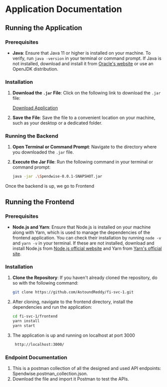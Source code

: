 # Application Documentation

## Running the Application

### Prerequisites
- **Java**: Ensure that Java 11 or higher is installed on your machine. To verify, run `java -version` in your terminal or command prompt. If Java is not installed, download and install it from [Oracle's website](https://www.oracle.com/java/technologies/javase-jdk11-downloads.html) or use an OpenJDK distribution.

### Installation
1. **Download the `.jar` File**: Click on the following link to download the `.jar` file:

   [Download Application](https://iitkgpacin-my.sharepoint.com/:u:/g/personal/aryachandanreddy_iitkgp_ac_in/EZtOLKVtgzhAptdX-Wl2BEUBV62GXBX3GOC4pHp04UWuZA?e=tK2tba)

2. **Save the File**: Save the file to a convenient location on your machine, such as your desktop or a dedicated folder.

### Running the Backend
1. **Open Terminal or Command Prompt**: Navigate to the directory where you downloaded the `.jar` file.

2. **Execute the Jar File**: Run the following command in your terminal or command prompt:
   ```bash
   java -jar .\Spendwise-0.0.1-SNAPSHOT.jar

Once the backend is up, we go to Frontend

## Running the Frontend

### Prerequisites
- **Node.js and Yarn**: Ensure that Node.js is installed on your machine along with Yarn, which is used to manage the dependencies of the frontend application. You can check their installation by running `node -v` and `yarn -v` in your terminal. If these are not installed, download and install Node.js from [Node.js official website](https://nodejs.org/) and Yarn from [Yarn's official site](https://yarnpkg.com/).

### Installation
1. **Clone the Repository**: If you haven't already cloned the repository, do so with the following command:
   ```bash
   git clone https://github.com/AstoundReddy/fi-svc-1.git
2. After cloning, navigate to the frontend directory, install the dependencies and run the application:
   ```bash
   cd fi-svc-1/frontend
   yarn install
   yarn start
3. The application is up and running on localhost at port 3000
   ```bash
    http://localhost:3000/

### Endpoint Documentation
1. This is a postman collection of all the designed and used API endpoints: Spendwise.postman_collection.json.
2. Download the file and import it Postman to test the APIs.
